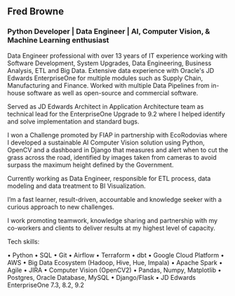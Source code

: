 ## Fred Browne

### Python Developer | Data Engineer | AI, Computer Vision, & Machine Learning enthusiast

Data Engineer professional with over 13 years of IT experience working with Software Development, System Upgrades, Data Engineering, Business Analysis, ETL and Big Data. Extensive data experience with Oracle's JD Edwards EnterpriseOne for multiple modules such as Supply Chain, Manufacturing and Finance.
Worked with multiple Data Pipelines from in-house software as well as open-source and commercial software. 

Served as JD Edwards Architect in Application Architecture team as technical lead for the EnterpriseOne Upgrade to 9.2 where I helped identify and solve implementation and standard bugs.

I won a Challenge promoted by FIAP in partnership with EcoRodovias where I developed a sustainable AI Computer Vision solution using Python, OpenCV and a dashboard in Django that measures and alert when to cut the grass across the road, identified by images taken from cameras to avoid surpass the maximum height defined by the Government.

Currently working as Data Engineer, responsible for ETL process, data modeling and data treatment to BI Visualization.

I’m a fast learner, result-driven, accountable and knowledge seeker with a curious approach to new challenges.

I work promoting teamwork, knowledge sharing and partnership with my co-workers and clients to deliver results at my highest level of capacity.

Tech skills:

•	Python
•	SQL
•	Git
•	Airflow
•	Terraform
•	dbt
•	Google Cloud Platform
•	AWS
•	Big Data Ecosystem (Hadoop, Hive, Hue, Impala)
•	Apache Spark
•	Agile
•	JIRA
•	Computer Vision (OpenCV2)
•	Pandas, Numpy, Matplotlib
•	Postgres, Oracle Database, MySQL
•	Django/Flask
•	JD Edwards EnterpriseOne 7.3, 8.2, 9.2

<!--
**fredbrowne/fredbrowne** is a ✨ _special_ ✨ repository because its `README.md` (this file) appears on your GitHub profile.

Here are some ideas to get you started:

- 🔭 I’m currently working on ...
- 🌱 I’m currently learning ...
- 👯 I’m looking to collaborate on ...
- 🤔 I’m looking for help with ...
- 💬 Ask me about ...
- 📫 How to reach me: ...
- 😄 Pronouns: ...
- ⚡ Fun fact: ...
-->
